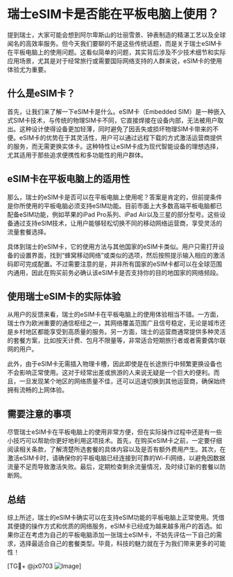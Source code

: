 # 瑞士eSIM卡是否能在平板电脑上使用？

提到瑞士，大家可能会想到阿尔卑斯山的壮丽雪景、钟表制造的精湛工艺以及全球闻名的高效率服务。但今天我们要聊的不是这些传统话题，而是关于瑞士eSIM卡在平板电脑上的使用问题。这看似简单的问题，其实背后涉及不少技术细节和实际应用场景，尤其是对于经常旅行或需要国际网络支持的人群来说，eSIM卡的使用体验尤为重要。

## 什么是eSIM卡？

首先，让我们来了解一下eSIM卡是什么。eSIM卡（Embedded SIM）是一种嵌入式SIM卡技术，与传统的物理SIM卡不同，它直接焊接在设备内部，无法被用户取出。这种设计使得设备更加轻薄，同时避免了因丢失或损坏物理SIM卡带来的不便。eSIM卡的优势在于其灵活性，用户可以通过远程下载的方式激活运营商提供的服务，而无需更换实体卡。这种特性让eSIM卡成为现代智能设备的理想选择，尤其适用于那些追求便携性和多功能性的用户群体。

## eSIM卡在平板电脑上的适用性

那么，瑞士的eSIM卡是否可以在平板电脑上使用呢？答案是肯定的，但前提条件是你所使用的平板电脑必须支持eSIM功能。目前市面上大多数高端平板电脑都已配备eSIM功能，例如苹果的iPad Pro系列、iPad Air以及三星的部分型号。这些设备通过支持eSIM技术，让用户能够轻松切换不同的移动网络运营商，享受灵活的流量套餐选择。

具体到瑞士的eSIM卡，它的使用方法与其他国家的eSIM卡类似。用户只需打开设备的设置界面，找到“蜂窝移动网络”或类似的选项，然后按照提示输入相应的激活码即可完成配置。不过需要注意的是，并非所有国家的eSIM卡都可以在全球范围内通用，因此在购买前务必确认该eSIM卡是否支持你的目的地国家的网络频段。

## 使用瑞士eSIM卡的实际体验

从用户的反馈来看，瑞士的eSIM卡在平板电脑上的使用体验相当不错。一方面，瑞士作为欧洲重要的通信枢纽之一，其网络覆盖范围广且信号稳定，无论是城市还是乡村地区都能享受到高质量的服务。另一方面，瑞士的运营商通常提供多种灵活的套餐方案，比如按天计费、包月不限量等，非常适合短期旅行者或者需要偶尔联网的用户。

此外，由于eSIM卡无需插入物理卡槽，因此即使是在长途旅行中频繁更换设备也不会影响正常使用。这对于经常出差或旅游的人来说无疑是一个巨大的便利。而且，一旦发现某个地区的网络质量不佳，还可以迅速切换到其他运营商，确保始终拥有流畅的上网体验。

## 需要注意的事项

尽管瑞士eSIM卡在平板电脑上的使用非常方便，但在实际操作过程中还是有一些小技巧可以帮助你更好地利用这项技术。首先，在购买eSIM卡之前，一定要仔细阅读相关条款，了解清楚所选套餐的具体内容以及是否有额外费用产生。其次，在激活eSIM卡时，请确保你的平板电脑已经连接到可靠的Wi-Fi网络，以避免因数据流量不足而导致激活失败。最后，定期检查剩余流量情况，及时续订新的套餐以防断网。

## 总结

综上所述，瑞士的eSIM卡确实可以在支持eSIM功能的平板电脑上正常使用。凭借其便捷的操作方式和优质的网络服务，eSIM卡已经成为越来越多用户的首选。如果你正在考虑为自己的平板电脑添加一张瑞士eSIM卡，不妨先评估一下自己的需求，选择最适合自己的套餐类型。毕竟，科技的魅力就在于为我们带来更多的可能性！

[TG💪+ @jx0703 ![Image](https://github.com/user-attachments/assets/dbca1d08-cadb-493c-b0ec-ad6f7a83f270)]